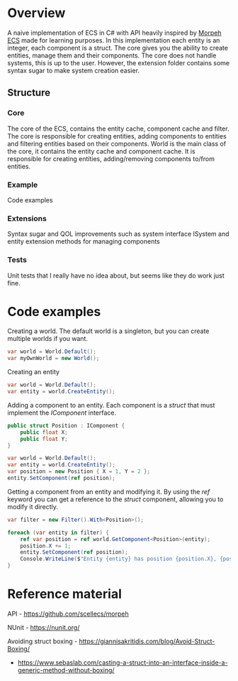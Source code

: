 ﻿# Overview
A naive implementation of ECS in C# with API heavily inspired by [Morpeh ECS](https://github.com/scellecs/morpeh) made for learning purposes.
In this implementation each entity is an integer, each component is a struct. The core gives you the ability to create entities, manage them and their components. The core does not handle systems, this is up to the user. However, the extension folder contains some syntax sugar to make system creation easier.

## Structure
### Core
The core of the ECS, contains the entity cache, component cache and filter. The core is responsible for creating entities, adding components to entities and filtering entities based on their components.
World is the main class of the core, it contains the entity cache and component cache. It is responsible for creating entities, adding/removing components to/from entities.

### Example
Code examples

### Extensions
Syntax sugar and QOL improvements such as system interface ISystem and entity extension methods for managing components

### Tests
Unit tests that I really have no idea about, but seems like they do work just fine.

# Code examples

Creating a world. The default world is a singleton, but you can create multiple worlds if you want.

```csharp
var world = World.Default();
var myOwnWorld = new World();
```

Creating an entity

```csharp
var world = World.Default();
var entity = world.CreateEntity();
```

Adding a component to an entity. Each component is a *struct* that must implement the *IComponent* interface. 

```csharp
public struct Position : IComponent {
    public float X;
    public float Y;
}
```

```csharp
var world = World.Default();
var entity = world.CreateEntity();
var position = new Position { X = 1, Y = 2 };
entity.SetComponent(ref position);
```

Getting a component from an entity and modifying it. By using the *ref* keyword you can get a reference to the *struct* component, allowing you to modify it directly.
```csharp
var filter = new Filter().With<Position>();

foreach (var entity in filter) {
    ref var position = ref world.GetComponent<Position>(entity);
    position.X += 1;
    entity.SetComponent(ref position);
    Console.WriteLine($"Entity {entity} has position {position.X}, {position.Y}");
}
```


# Reference material

API - https://github.com/scellecs/morpeh

NUnit - https://nunit.org/

Avoiding struct boxing - https://giannisakritidis.com/blog/Avoid-Struct-Boxing/

 - https://www.sebaslab.com/casting-a-struct-into-an-interface-inside-a-generic-method-without-boxing/